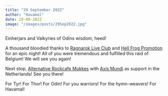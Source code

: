 ```yaml
---
title: "29 September 2022"
author: "Havamal"
date: 29-09-2022
image: "/images/posts/29Sep2022.jpg"
---
```


Einherjars and Valkyries of Odins wisdom, heed!

A thousand bloodied thanks to [Ragnarok Live Club](https://www.facebook.com/ragnarokmetalandrockbar/) and [Hell Frog Promotion](https://www.facebook.com/HellFrogPromotion) for an epic night! All of you were tremendous and fulfilled this raid of Belgium! We will see you again!

Next stop, [Alternative Rockcafe Mukkes](https://www.facebook.com/Alternative.Rockcafe.Mukkes) with [Axis Mundi](https://www.facebook.com/AxisMundiBandNL) as support in the Netherlands! See you there!

For Tyr! For Thor! For Odin! For you warriors! For the hymn-weavers! For Havamal!